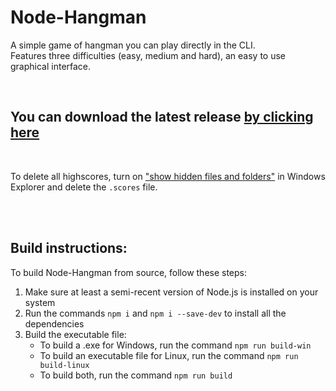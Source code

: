 # Node-Hangman
A simple game of hangman you can play directly in the CLI.  
Features three difficulties (easy, medium and hard), an easy to use graphical interface.

<br>

## You can download the latest release [by clicking here](https://github.com/Sv443/Node-Hangman/releases)

<br>

To delete all highscores, turn on ["show hidden files and folders"](https://www.howtogeek.com/howto/windows-vista/show-hidden-files-and-folders-in-windows-vista/) in Windows Explorer and delete the `.scores` file.

<br><br>

## Build instructions:
To build Node-Hangman from source, follow these steps:
1. Make sure at least a semi-recent version of Node.js is installed on your system
2. Run the commands `npm i` and `npm i --save-dev` to install all the dependencies
3. Build the executable file:
    - To build a .exe for Windows, run the command `npm run build-win`
    - To build an executable file for Linux, run the command `npm run build-linux`
    - To build both, run the command `npm run build`